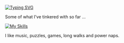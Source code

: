 [![Typing SVG](https://readme-typing-svg.demolab.com/?lines=Hello!+I'm+Bradley.;Welcome+to+my+GitHub+😊)](https://git.io/typing-svg)

Some of what I've tinkered with so far ...
  
[![My Skills](https://skillicons.dev/icons?i=py,postgres,bash,aws,terraform,fastapi,git,js,html,css,linux)](https://skillicons.dev)
  
I like music, puzzles, games, long walks and power naps.
